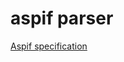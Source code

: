 # aspif parser

[Aspif specification](https://www.cs.uni-potsdam.de/wv/publications/DBLP_conf/iclp/GebserKKOSW16x.pdf)
